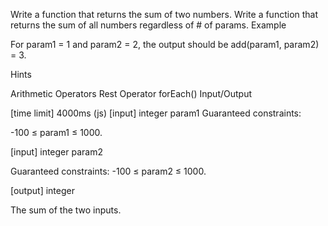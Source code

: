 Write a function that returns the sum of two numbers.
Write a function that returns the sum of all numbers regardless of # of params.
Example

For param1 = 1 and param2 = 2, the output should be add(param1, param2) = 3.

Hints

Arithmetic Operators
Rest Operator
forEach()
Input/Output

[time limit] 4000ms (js)
[input] integer param1
Guaranteed constraints:

-100 ≤ param1 ≤ 1000.

[input] integer param2

Guaranteed constraints: -100 ≤ param2 ≤ 1000.

[output] integer

The sum of the two inputs.